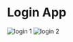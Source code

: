 # Login App

![login 1](https://user-images.githubusercontent.com/107364882/178495286-a329e6ef-5a21-45b9-a4c1-79b63ab323d2.png)
![login 2](https://user-images.githubusercontent.com/107364882/178495378-d61edc6e-2baa-469d-aeeb-9936a24574c4.png)
